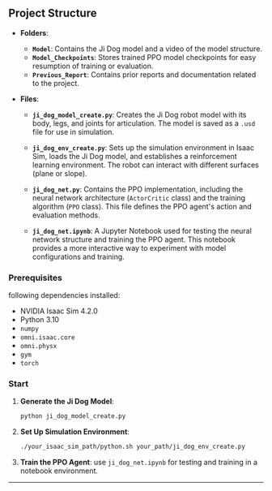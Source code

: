 
## Project Structure

- **Folders**:
	- **`Model`**: Contains the Ji Dog model and a video of the model structure.
	- **`Model_Checkpoints`**: Stores trained PPO model checkpoints for easy resumption of training or evaluation.
	- **`Previous_Report`**: Contains prior reports and documentation related to the project.

- **Files**:
    - **`ji_dog_model_create.py`**: Creates the Ji Dog robot model with its body, legs, and joints for articulation. The model is saved as a `.usd` file for use in simulation.
	  
	- **`ji_dog_env_create.py`**: Sets up the simulation environment in Isaac Sim, loads the Ji Dog model, and establishes a reinforcement learning environment. The robot can interact with different surfaces (plane or slope).
	
	- **`ji_dog_net.py`**: Contains the PPO implementation, including the neural network architecture (`ActorCritic` class) and the training algorithm (`PPO` class). This file defines the PPO agent's action and evaluation methods.
	
	- **`ji_dog_net.ipynb`**: A Jupyter Notebook used for testing the neural network structure and training the PPO agent. This notebook provides a more interactive way to experiment with model configurations and training.
### Prerequisites

following dependencies installed:

- NVIDIA Isaac Sim 4.2.0
- Python 3.10
- `numpy`
- `omni.isaac.core`
- `omni.physx`
- `gym` 
- `torch`
### Start

1. **Generate the Ji Dog Model**:
   ```bash
   python ji_dog_model_create.py
   ```

2. **Set Up Simulation Environment**:
   ```bash
   ./your_isaac_sim_path/python.sh your_path/ji_dog_env_create.py
   ```

3. **Train the PPO Agent**:
   use `ji_dog_net.ipynb` for testing and training in a notebook environment.


---
